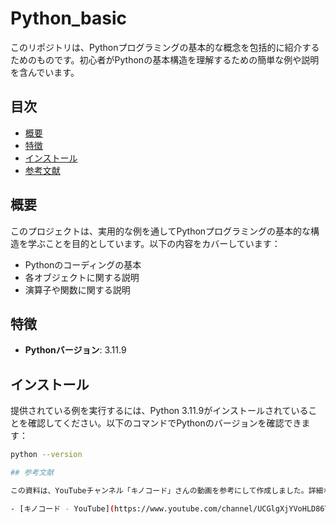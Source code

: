 # Python_basic

このリポジトリは、Pythonプログラミングの基本的な概念を包括的に紹介するためのものです。初心者がPythonの基本構造を理解するための簡単な例や説明を含んでいます。

## 目次

- [概要](#概要)
- [特徴](#特徴)
- [インストール](#インストール)
- [参考文献](#参考文献)

## 概要

このプロジェクトは、実用的な例を通してPythonプログラミングの基本的な構造を学ぶことを目的としています。以下の内容をカバーしています：
- Pythonのコーディングの基本
- 各オブジェクトに関する説明
- 演算子や関数に関する説明

## 特徴

- **Pythonバージョン**: 3.11.9


## インストール

提供されている例を実行するには、Python 3.11.9がインストールされていることを確認してください。以下のコマンドでPythonのバージョンを確認できます：

```bash
python --version

## 参考文献

この資料は、YouTubeチャンネル「キノコード」さんの動画を参考にして作成しました。詳細な解説や追加の学習は、以下のリンクからご覧いただけます。

- [キノコード - YouTube](https://www.youtube.com/channel/UCGlgXjYVoHLD86TQQ799WIw)

